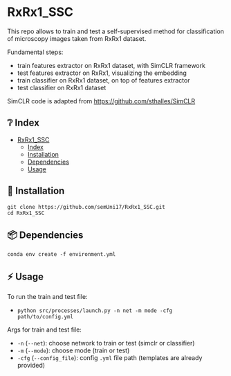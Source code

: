 # RxRx1_SSC

This repo allows to train and test a self-supervised method for classification
of microscopy images taken from RxRx1 dataset.

Fundamental steps:
- train features extractor on RxRx1 dataset, with SimCLR framework
- test features extractor on RxRx1, visualizing the embedding
- train classifier on RxRx1 dataset, on top of features extractor
- test classifier on RxRx1 dataset

SimCLR code is adapted from https://github.com/sthalles/SimCLR


## :grey_question: Index
- [RxRx1_SSC](#RxRx1_SSC)
    - [Index](#index)
    - [Installation](#installation)
    - [Dependencies](#dependencies)
    - [Usage](#usage)


## :receipt: Installation
```
git clone https://github.com/semUni17/RxRx1_SSC.git
cd RxRx1_SSC
```


## :package: Dependencies
```
conda env create -f environment.yml
```


## :zap: Usage
To run the train and test file:
- `python src/processes/launch.py -n net -m mode -cfg path/to/config.yml`

Args for train and test file:
- `-n` (`--net`): choose network to train or test (simclr or classifier)
- `-m` (`--mode`): choose mode (train or test)
- `-cfg` (`--config_file`): config `.yml` file path (templates are already provided)
